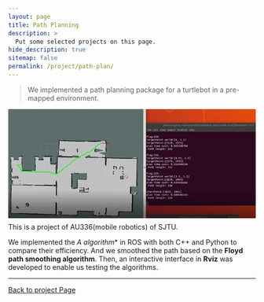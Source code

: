 ```yaml
---
layout: page
title: Path Planning
description: >
  Put some selected projects on this page.
hide_description: true
sitemap: false
permalink: /project/path-plan/
---
```

>We implemented a path planning package for a turtlebot in a pre-mapped environment.

<img src="/project/path-plan/assets/img/Plan.jpg" style="zoom:90%; display:block; margin:10px auto;" />
This is a project of AU336(mobile robotics) of SJTU.

We implemented the **A* algorithm** in ROS with both C++ and Python to compare their
efficiency. And we smoothed
the path based on the **Floyd path smoothing algorithm**. Then, an interactive
interface in **Rviz** was developed to enable us testing the algorithms.

<!-- - Implemented the **A* algorithm** in ROS with both C++ and Python.
- Smoothed the path based on the **Floyd path smoothing algorithm**.
- Developed an interactive interface in Rviz.
- Compare the efficiency between C++ and Python implementation. -->

---
[Back to project Page](/project/)
